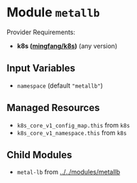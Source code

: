 
# Module `metallb`

Provider Requirements:
* **k8s ([mingfang/k8s](https://registry.terraform.io/providers/mingfang/k8s/latest))** (any version)

## Input Variables
* `namespace` (default `"metallb"`)

## Managed Resources
* `k8s_core_v1_config_map.this` from `k8s`
* `k8s_core_v1_namespace.this` from `k8s`

## Child Modules
* `metal-lb` from [../../modules/metallb](../../modules/metallb)

